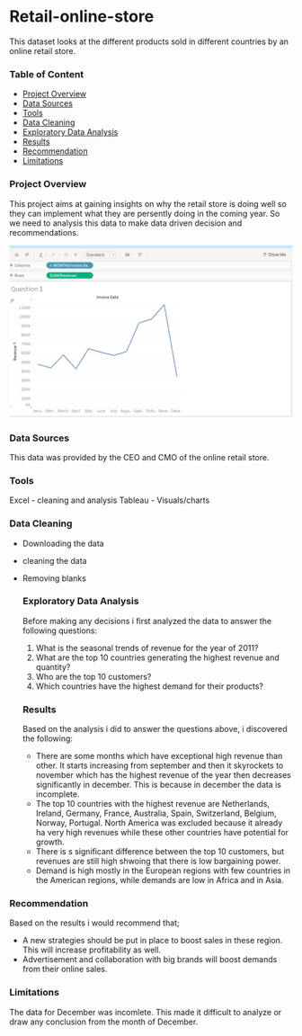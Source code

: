 # Retail-online-store
This dataset looks at the different products sold in different countries by an online retail store.

### Table of Content
- [Project Overview](#project-overview)
- [Data Sources](#data-sources)
- [Tools](#tools)
- [Data Cleaning](#data-cleaning)
- [Exploratory Data Analysis](#exploratory-data-analysis)
- [Results](#results)
- [Recommendation](#recommendation)
- [Limitations](#limitations)

### Project Overview

This project aims at gaining insights on why the retail store is doing well so they can implement what they are persently doing in the coming year. So we need to analysis this data to make data driven decision and recommendations.

![alt](https://github.com/Awasume-Marylin/Retail-online-store/blob/9a55416114911c519c04423bf40ac3c20986f1d5/charts/Revenue_data_for_2011.png)

### Data Sources

This data was provided by the CEO and CMO of the online retail store.

### Tools

Excel - cleaning and analysis
Tableau - Visuals/charts

### Data Cleaning 

- Downloading the data
- cleaning the data
- Removing blanks

  ### Exploratory Data Analysis
  Before making any decisions i first analyzed the data to answer the following questions:
  1) What is the seasonal trends of revenue for the year of 2011?
  2) What are the top 10 countries generating the highest revenue and quantity?
  3) Who are the top 10 customers?
  4) Which countries have the highest demand for their products?
 
  ### Results
  Based on the analysis i did to answer the questions above, i discovered the following:
  - There are some months which have exceptional high revenue than other. It starts increasing from september and then it 
   skyrockets to november which has the highest revenue of the year then decreases significantly in december. This is because 
   in december the data is incomplete.
  - The top 10 countries with the highest revenue are Netherlands, Ireland, Germany, France, Australia, Spain, Switzerland, 
   Belgium, Norway, Portugal. North America was excluded because it already ha very high revenues while these other countries 
   have potential for growth.
  - There is s significant difference between the top 10 customers, but revenues are still high shwoing that there is low 
    bargaining power.
  - Demand is high mostly in the European regions with few countries in the American regions, while demands are low in Africa 
   and in Asia.

### Recommendation

Based on the results i would recommend that;
- A new strategies should be put in place to boost sales in these region. This will increase profitability as well.
- Advertisement and collaboration with big brands will boost demands from their online sales.

### Limitations
The data for December was incomlete. This made it difficult to analyze or draw any conclusion from the month of December.


